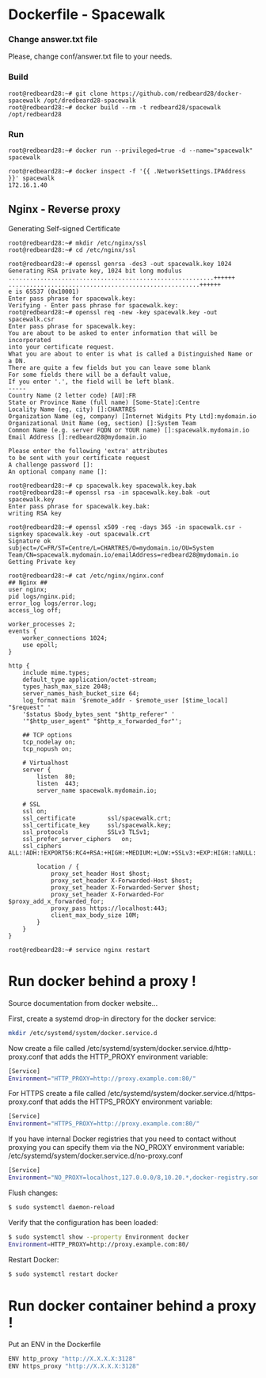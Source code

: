Dockerfile - Spacewalk
======================

### Change answer.txt file ###
Please, change conf/answer.txt file to your needs.

### Build ###
```
root@redbeard28:~# git clone https://github.com/redbeard28/docker-spacewalk /opt/dredbeard28-spacewalk
root@redbeard28:~# docker build --rm -t redbeard28/spacewalk /opt/redbeard28
```

### Run ###
```
root@redbeard28:~# docker run --privileged=true -d --name="spacewalk" spacewalk
```
```
root@redbeard28:~# docker inspect -f '{{ .NetworkSettings.IPAddress }}' spacewalk
172.16.1.40
```

## Nginx - Reverse proxy ###
Generating Self-signed Certificate
```
root@redbeard28:~# mkdir /etc/nginx/ssl
root@redbeard28:~# cd /etc/nginx/ssl
```

```
root@redbeard28:~# openssl genrsa -des3 -out spacewalk.key 1024
Generating RSA private key, 1024 bit long modulus
..........................................................++++++
......................................................++++++
e is 65537 (0x10001)
Enter pass phrase for spacewalk.key:
Verifying - Enter pass phrase for spacewalk.key:
root@redbeard28:~# openssl req -new -key spacewalk.key -out spacewalk.csr
Enter pass phrase for spacewalk.key:
You are about to be asked to enter information that will be incorporated
into your certificate request.
What you are about to enter is what is called a Distinguished Name or a DN.
There are quite a few fields but you can leave some blank
For some fields there will be a default value,
If you enter '.', the field will be left blank.
-----
Country Name (2 letter code) [AU]:FR
State or Province Name (full name) [Some-State]:Centre
Locality Name (eg, city) []:CHARTRES
Organization Name (eg, company) [Internet Widgits Pty Ltd]:mydomain.io
Organizational Unit Name (eg, section) []:System Team
Common Name (e.g. server FQDN or YOUR name) []:spacewalk.mydomain.io
Email Address []:redbeard28@mydomain.io

Please enter the following 'extra' attributes
to be sent with your certificate request
A challenge password []:
An optional company name []:
```

```
root@redbeard28:~# cp spacewalk.key spacewalk.key.bak
root@redbeard28:~# openssl rsa -in spacewalk.key.bak -out spacewalk.key
Enter pass phrase for spacewalk.key.bak:
writing RSA key
```

```
root@redbeard28:~# openssl x509 -req -days 365 -in spacewalk.csr -signkey spacewalk.key -out spacewalk.crt
Signature ok
subject=/C=FR/ST=Centre/L=CHARTRES/O=mydomain.io/OU=System Team/CN=spacewalk.mydomain.io/emailAddress=redbeard28@mydomain.io
Getting Private key
```

```
root@redbeard28:~# cat /etc/nginx/nginx.conf
## Nginx ##
user nginx;
pid logs/nginx.pid;
error_log logs/error.log;
access_log off;
 
worker_processes 2;
events {
    worker_connections 1024;
    use epoll;
}

http {
    include mime.types;
    default_type application/octet-stream;
    types_hash_max_size 2048;
    server_names_hash_bucket_size 64;
    log_format main '$remote_addr - $remote_user [$time_local] "$request" '
    '$status $body_bytes_sent "$http_referer" '
    '"$http_user_agent" "$http_x_forwarded_for"';
 
    ## TCP options
    tcp_nodelay on;
    tcp_nopush on;

    # Virtualhost
    server {
        listen  80;
        listen  443;
        server_name spacewalk.mydomain.io;

	# SSL
	ssl on;
	ssl_certificate			ssl/spacewalk.crt;
	ssl_certificate_key		ssl/spacewalk.key;
	ssl_protocols			SSLv3 TLSv1;
	ssl_prefer_server_ciphers	on;
	ssl_ciphers			ALL:!ADH:!EXPORT56:RC4+RSA:+HIGH:+MEDIUM:+LOW:+SSLv3:+EXP:HIGH:!aNULL:!MD5;

        location / {
            proxy_set_header Host $host;
            proxy_set_header X-Forwarded-Host $host;
            proxy_set_header X-Forwarded-Server $host;
            proxy_set_header X-Forwarded-For $proxy_add_x_forwarded_for;
            proxy_pass https://localhost:443;
            client_max_body_size 10M;
        }
    }
}
```
```
root@redbeard28:~# service nginx restart 
```



# Run docker behind a proxy !
Source documentation from docker website...

First, create a systemd drop-in directory for the docker service:
```bash
mkdir /etc/systemd/system/docker.service.d
```

Now create a file called /etc/systemd/system/docker.service.d/http-proxy.conf that adds the HTTP_PROXY environment variable:
```bash
[Service]
Environment="HTTP_PROXY=http://proxy.example.com:80/"
```

For HTTPS create a file called /etc/systemd/system/docker.service.d/https-proxy.conf that adds the HTTPS_PROXY environment variable:
```bash
[Service]
Environment="HTTPS_PROXY=http://proxy.example.com:80/"
```

If you have internal Docker registries that you need to contact without proxying you can specify them via the NO_PROXY environment variable:
/etc/systemd/system/docker.service.d/no-proxy.conf
```bash
[Service]
Environment="NO_PROXY=localhost,127.0.0.0/8,10.20.*,docker-registry.somecorporation.com"
```

Flush changes:
```bash
$ sudo systemctl daemon-reload
```

Verify that the configuration has been loaded:
```bash
$ sudo systemctl show --property Environment docker
Environment=HTTP_PROXY=http://proxy.example.com:80/
```

Restart Docker:
```bash
$ sudo systemctl restart docker
```

# Run docker **container** behind a proxy !
Put an ENV in the Dockerfile

```bash
ENV http_proxy "http://X.X.X.X:3128"
ENV https_proxy "http://X.X.X.X:3128"
```
